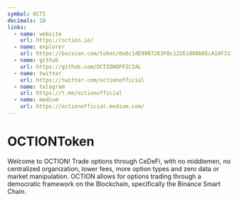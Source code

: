 ```yaml
---
symbol: OCTI
decimals: 18
links:
  - name: website
    url: https://oction.io/
  - name: explorer
    url: https://bscscan.com/token/0x6c1dE9907263F0c12261d88b65cA18F31163F29D
  - name: github
    url: https://github.com/OCTIONOFFICIAL
  - name: twitter
    url: https://twitter.com/octionofficial
  - name: telegram
    url: https://t.me/octionofficial
  - name: medium
    url: https://octionofficial.medium.com/
---
```


# OCTIONToken

Welcome to OCTION! Trade options through CeDeFi, with no middlemen, no centralized organization, lower fees, more option types and zero data or market manipulation. OCTION allows for options trading through a democratic framework on the Blockchain, specifically the Binance Smart Chain.
